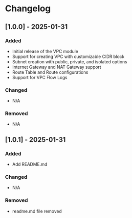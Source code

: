 # Changelog

## [1.0.0] - 2025-01-31

### Added

- Initial release of the VPC module
- Support for creating VPC with customizable CIDR block
- Subnet creation with public, private, and isolated options
- Internet Gateway and NAT Gateway support
- Route Table and Route configurations
- Support for VPC Flow Logs

### Changed

- N/A

### Removed

- N/A

## [1.0.1] - 2025-01-31

### Added

- Add README.md

### Changed

- N/A

### Removed

- readme.md file removed


